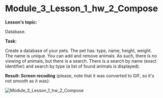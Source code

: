 # Module_3_Lesson_1_hw_2_Compose
**Lesson's topic:**

Database.

**Task:**

Create a database of your pets. The pet has: type, name, height, weight. The name is unique.
You can add and remove animals. As such, there is no viewing of animals, but there is a search. There is a search by name (exact identifier) and search by type (a list of found animals is displayed).

**Result: Screen recoding** (please, note that it was converted to GIF, so it's not smooth as it was):

![Module_3_Lesson_1_hw_2_Compose](https://github.com/vdcast/Module_3_Lesson_1_hw_2_Compose/assets/108469609/e706b578-beb6-4f93-af97-dbe0026b9d22)
